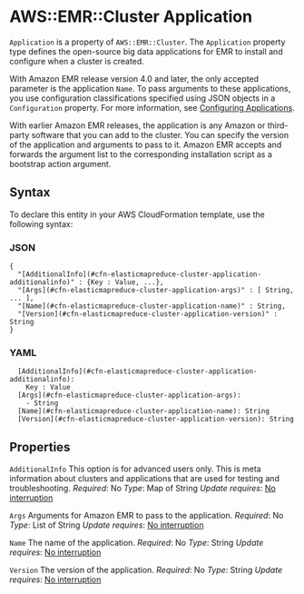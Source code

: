 # AWS::EMR::Cluster Application<a name="aws-properties-elasticmapreduce-cluster-application"></a>

`Application` is a property of `AWS::EMR::Cluster`\. The `Application` property type defines the open\-source big data applications for EMR to install and configure when a cluster is created\.

With Amazon EMR release version 4\.0 and later, the only accepted parameter is the application `Name`\. To pass arguments to these applications, you use configuration classifications specified using JSON objects in a `Configuration` property\. For more information, see [Configuring Applications](https://docs.aws.amazon.com/emr/latest/ReleaseGuide/emr-configure-apps.html)\.

With earlier Amazon EMR releases, the application is any Amazon or third\-party software that you can add to the cluster\. You can specify the version of the application and arguments to pass to it\. Amazon EMR accepts and forwards the argument list to the corresponding installation script as a bootstrap action argument\.

## Syntax<a name="aws-properties-elasticmapreduce-cluster-application-syntax"></a>

To declare this entity in your AWS CloudFormation template, use the following syntax:

### JSON<a name="aws-properties-elasticmapreduce-cluster-application-syntax.json"></a>

```
{
  "[AdditionalInfo](#cfn-elasticmapreduce-cluster-application-additionalinfo)" : {Key : Value, ...},
  "[Args](#cfn-elasticmapreduce-cluster-application-args)" : [ String, ... ],
  "[Name](#cfn-elasticmapreduce-cluster-application-name)" : String,
  "[Version](#cfn-elasticmapreduce-cluster-application-version)" : String
}
```

### YAML<a name="aws-properties-elasticmapreduce-cluster-application-syntax.yaml"></a>

```
  [AdditionalInfo](#cfn-elasticmapreduce-cluster-application-additionalinfo):
    Key : Value
  [Args](#cfn-elasticmapreduce-cluster-application-args):
    - String
  [Name](#cfn-elasticmapreduce-cluster-application-name): String
  [Version](#cfn-elasticmapreduce-cluster-application-version): String
```

## Properties<a name="aws-properties-elasticmapreduce-cluster-application-properties"></a>

`AdditionalInfo`  <a name="cfn-elasticmapreduce-cluster-application-additionalinfo"></a>
This option is for advanced users only\. This is meta information about clusters and applications that are used for testing and troubleshooting\.
*Required*: No
*Type*: Map of String
*Update requires*: [No interruption](https://docs.aws.amazon.com/AWSCloudFormation/latest/UserGuide/using-cfn-updating-stacks-update-behaviors.html#update-no-interrupt)

`Args`  <a name="cfn-elasticmapreduce-cluster-application-args"></a>
Arguments for Amazon EMR to pass to the application\.
*Required*: No
*Type*: List of String
*Update requires*: [No interruption](https://docs.aws.amazon.com/AWSCloudFormation/latest/UserGuide/using-cfn-updating-stacks-update-behaviors.html#update-no-interrupt)

`Name`  <a name="cfn-elasticmapreduce-cluster-application-name"></a>
The name of the application\.
*Required*: No
*Type*: String
*Update requires*: [No interruption](https://docs.aws.amazon.com/AWSCloudFormation/latest/UserGuide/using-cfn-updating-stacks-update-behaviors.html#update-no-interrupt)

`Version`  <a name="cfn-elasticmapreduce-cluster-application-version"></a>
The version of the application\.
*Required*: No
*Type*: String
*Update requires*: [No interruption](https://docs.aws.amazon.com/AWSCloudFormation/latest/UserGuide/using-cfn-updating-stacks-update-behaviors.html#update-no-interrupt)
